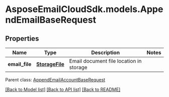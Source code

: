 # AsposeEmailCloudSdk.models.AppendEmailBaseRequest

## Properties
Name | Type | Description | Notes
------------ | ------------- | ------------- | -------------
**email_file** | [**StorageFile**](StorageFile.md) | Email document file location in storage | 

 Parent class: [AppendEmailAccountBaseRequest](AppendEmailAccountBaseRequest.md)

[[Back to Model list]](README.md#documentation-for-models) [[Back to API list]](README.md#documentation-for-api-endpoints) [[Back to README]](README.md)


